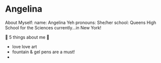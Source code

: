 # Angelina
 
   About Myself: 
   name: Angelina Yeh 
   pronouns: She/her 
   school: Queens High School for the Sciences 
   currently...in New York! 
 
 
🤍 5 things about me 🤍
 - love love art 
 - fountain & gel pens are a must! 
 - 
